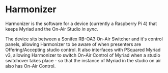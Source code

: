 # Harmonizer

Harmonizer is the software for a device (currently a Raspberry Pi 4) that keeps Myriad and the On-Air Studio *in sync*.

The device sits between a Sonifex RB-OA3 On-Air Switcher and it's control panels, allowing Harmonizer to be aware of when presenters are Offering/Accepting studio control. It also interfaces with PSquared Myriad v3, allowing Harmonizer to switch On-Air Control of Myriad when a studio switchover takes place - so that the instance of Myriad in the studio on air also has On-Air Control.


